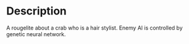 # Description
A rougelite about a crab who is a hair stylist. Enemy AI is controlled by genetic neural network.
